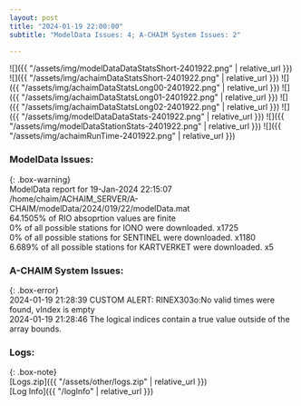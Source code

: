 ```yaml
---
layout: post
title: "2024-01-19 22:00:00"
subtitle: "ModelData Issues: 4; A-CHAIM System Issues: 2"

---
```


![]({{ "/assets/img/modelDataDataStatsShort-2401922.png" | relative_url }})
![]({{ "/assets/img/achaimDataStatsShort-2401922.png" | relative_url }})
![]({{ "/assets/img/achaimDataStatsLong00-2401922.png" | relative_url }})
![]({{ "/assets/img/achaimDataStatsLong01-2401922.png" | relative_url }})
![]({{ "/assets/img/achaimDataStatsLong02-2401922.png" | relative_url }})
![]({{ "/assets/img/modelDataDataStats-2401922.png" | relative_url }})
![]({{ "/assets/img/modelDataStationStats-2401922.png" | relative_url }})
![]({{ "/assets/img/achaimRunTime-2401922.png" | relative_url }})


### ModelData Issues:  
  
{: .box-warning}  
 ModelData report for 19-Jan-2024 22:15:07   
 /home/chaim/ACHAIM_SERVER/A-CHAIM/modelData/2024/019/22/modelData.mat   
 64.1505% of RIO absoprtion values are finite   
 0% of all possible stations for IONO were downloaded. x1725   
 0% of all possible stations for SENTINEL were downloaded. x1180   
 6.689% of all possible stations for KARTVERKET were downloaded. x5   
  
### A-CHAIM System Issues:  
  
{: .box-error}  
2024-01-19 21:28:39 CUSTOM ALERT: RINEX303o:No valid times were found, vIndex is empty  
2024-01-19 21:28:46 The logical indices contain a true value outside of the array bounds.  

### Logs:  
  
{: .box-note}  
[Logs.zip]({{ "/assets/other/logs.zip" | relative_url }})  
[Log Info]({{ "/logInfo" | relative_url }})  
